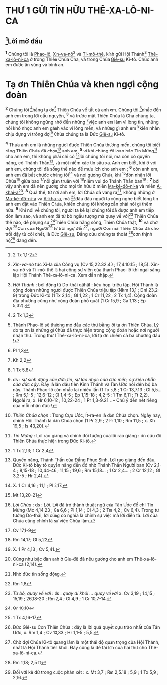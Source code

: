 # THƯ 1 GỬI TÍN HỮU THÊ-XA-LÔ-NI-CA

## [^1@-6ce97832-045f-4878-9cbe-3d7799ba461d]Lời mở đầu
<sup><b>1</b></sup> Chúng tôi là [Phao-lô](), [Xin-va-nô]()[^1-6ce97832-045f-4878-9cbe-3d7799ba461d] và [Ti-mô-thê](), kính gửi Hội Thánh[^2-6ce97832-045f-4878-9cbe-3d7799ba461d] [Thê-xa-lô-ni-ca]() ở trong Thiên Chúa Cha, và trong Chúa [Giê-su]() Ki-tô. Chúc anh em được ân sủng và bình an.

# Tạ ơn Thiên Chúa và khen ngợi cộng đoàn
<sup><b>2</b></sup> Chúng tôi [^2@-6ce97832-045f-4878-9cbe-3d7799ba461d]hằng tạ ơn[^3-6ce97832-045f-4878-9cbe-3d7799ba461d] Thiên Chúa về tất cả anh em. Chúng tôi [^3@-6ce97832-045f-4878-9cbe-3d7799ba461d]nhắc đến anh em trong lời cầu nguyện, <sup><b>3</b></sup> và trước mặt Thiên Chúa là Cha chúng ta, chúng tôi không ngừng nhớ đến những [^4@-6ce97832-045f-4878-9cbe-3d7799ba461d]việc anh em làm vì lòng tin, những nỗi khó nhọc anh em gánh vác vì lòng mến, và những gì anh em [^5@-6ce97832-045f-4878-9cbe-3d7799ba461d]kiên nhẫn chịu đựng vì trông đợi[^4-6ce97832-045f-4878-9cbe-3d7799ba461d] Chúa chúng ta là Đức [Giê-su]() Ki-tô.

<sup><b>4</b></sup> Thưa anh em là những người được Thiên Chúa thương mến, chúng tôi biết rằng Thiên Chúa đã chọn[^5-6ce97832-045f-4878-9cbe-3d7799ba461d] anh em, <sup><b>5</b></sup> vì khi chúng tôi loan báo Tin Mừng[^6-6ce97832-045f-4878-9cbe-3d7799ba461d] cho anh em, thì không phải chỉ có [^6@-6ce97832-045f-4878-9cbe-3d7799ba461d]lời chúng tôi nói, mà còn có quyền năng, có Thánh Thần[^7-6ce97832-045f-4878-9cbe-3d7799ba461d], và một niềm xác tín sâu xa. Anh em biết, khi ở với anh em, chúng tôi đã sống thế nào để mưu ích cho anh em ; <sup><b>6</b></sup> còn anh em, anh em đã bắt chước chúng tôi[^8-6ce97832-045f-4878-9cbe-3d7799ba461d] và noi gương Chúa, khi [^7@-6ce97832-045f-4878-9cbe-3d7799ba461d]đón nhận lời Chúa[^9-6ce97832-045f-4878-9cbe-3d7799ba461d] giữa bao [^8@-6ce97832-045f-4878-9cbe-3d7799ba461d]nỗi gian truân với [^9@-6ce97832-045f-4878-9cbe-3d7799ba461d]niềm vui do Thánh Thần ban[^10-6ce97832-045f-4878-9cbe-3d7799ba461d] : <sup><b>7</b></sup> bởi vậy anh em đã nên gương cho mọi tín hữu ở miền [Ma-kê-đô-ni-a]() và miền [A-khai-a]()[^11-6ce97832-045f-4878-9cbe-3d7799ba461d]. <sup><b>8</b></sup> Quả thế, từ nơi anh em, lời Chúa đã vang ra[^12-6ce97832-045f-4878-9cbe-3d7799ba461d], không những ở [Ma-kê-đô-ni-a]() và [A-khai-a](), mà [^10@-6ce97832-045f-4878-9cbe-3d7799ba461d]đâu đâu người ta cũng nghe biết lòng tin anh em đặt vào Thiên Chúa, khiến chúng tôi không cần phải nói gì thêm nữa. <sup><b>9</b></sup> Khi nói về chúng tôi, người ta kể lại chúng tôi đã được anh em tiếp đón làm sao, và anh em đã từ bỏ ngẫu tượng mà quay về với[^13-6ce97832-045f-4878-9cbe-3d7799ba461d] Thiên Chúa thế nào, để phụng sự [^11@-6ce97832-045f-4878-9cbe-3d7799ba461d]Thiên Chúa hằng sống, Thiên Chúa thật, <sup><b>10</b></sup> và chờ đợi [^12@-6ce97832-045f-4878-9cbe-3d7799ba461d]Con của Người[^14-6ce97832-045f-4878-9cbe-3d7799ba461d] từ trời ngự đến[^15-6ce97832-045f-4878-9cbe-3d7799ba461d], người Con mà Thiên Chúa đã cho trỗi dậy từ cõi chết, là Đức [Giê-su](), Đấng cứu chúng ta thoát [^13@-6ce97832-045f-4878-9cbe-3d7799ba461d]cơn thịnh nộ[^16-6ce97832-045f-4878-9cbe-3d7799ba461d] đang đến.

[^1-6ce97832-045f-4878-9cbe-3d7799ba461d]: *Xin-va-nô* tức Xi-la của Công vụ (Cv 15,22.32.40 ; 17,4.10.15 ; 18,5). Xin-va-nô và Ti-mô-thê là hai cộng sự viên của thánh Phao-lô khi ngài sáng lập Hội Thánh Thê-xa-lô-ni-ca. Xem dẫn nhập.
[^2-6ce97832-045f-4878-9cbe-3d7799ba461d]: *Hội Thánh* : bởi động từ Do-thái qähäl : kêu họp, triệu tập. Hội Thánh là cộng đoàn những người được Thiên Chúa triệu tập (Nkm 13,1 ; Đnl 23,2-9) trong Đức Ki-tô (1 Tx 2,14 ; Gl 1,22 ; 1 Cr 11,22 ; 2 Tx 1,4). Cộng đoàn địa phương cũng như cộng đoàn phổ quát (1 Cr 15,9 ; Ga 1,13 ; Ep 5,32).
[^3-6ce97832-045f-4878-9cbe-3d7799ba461d]: Thánh Phao-lô sẽ thường mở đầu các thư bằng lời tạ ơn Thiên Chúa. Lý do tạ ơn là những gì Chúa đã thực hiện trong cộng đoàn hoặc nơi người nhận thư. Trong thư l Thê-xa-lô-ni-ca, lời tạ ơn chiếm cả ba chương đầu !
[^4-6ce97832-045f-4878-9cbe-3d7799ba461d]: ds : *sự sinh động của đức tin, sự lao nhọc của đức mến, sự kiên nhẫn của đức cậy*. Đây là lần đầu tiên Kinh Thánh và Tân Ước nói đến bộ ba này. Thánh Phao-lô còn nhắc lại nhiều lần (1 Tx 5,8 ; 1 Cr 13,7.13 ; Gl 5,5... ; Rm 5,1-5 ; 12,6-12 ; Cl 1,4-5 ; Ep 1,15-18 ; 4,2-5 ; 1 Tm 6,11 ; Tt 2,2). Ngoài ra, x. Hr 6,10-12 ; 10,22-24 ; 1 Pr 1,3-9.21... – Chú ý đến nét riêng của mỗi nhân đức !
[^5-6ce97832-045f-4878-9cbe-3d7799ba461d]: *Thiên Chúa chọn* : Trong Cựu Ước, Ít-ra-en là dân Chúa chọn. Ngày nay, chính Hội Thánh là dân Chúa chọn (1 Pr 2,9 ; 2 Pr 1,10 ; Rm 11,5 ; x. Xh 19,5 ; Is 43,20).
[^6-6ce97832-045f-4878-9cbe-3d7799ba461d]: *Tin Mừng* : Lời rao giảng và chính đối tượng của lời rao giảng : ơn cứu độ Thiên Chúa thực hiện trong Đức Ki-tô.
[^7-6ce97832-045f-4878-9cbe-3d7799ba461d]: Quyền năng, Thánh Thần của Đấng Phục Sinh. Lời rao giảng đến đâu, Đức Ki-tô bày tỏ quyền năng đến đó nhờ Thánh Thần Người ban (Cv 2,1-4 ; 8,15-18 ; 10,44-46 ; 11,15 ; 19,6 ; Rm 15,18... ; 1 Cr 2,4... ; 2 Cr 12,12 ; Gl 3,2-5 ; Hr 2,4).
[^8-6ce97832-045f-4878-9cbe-3d7799ba461d]: X. 1 Cr 4,16 ; 11,1 ; Pl 3,17.
[^9-6ce97832-045f-4878-9cbe-3d7799ba461d]: *Lời Chúa* : ds : *Lời*. Lời đã trở thành thuật ngữ của Tân Ước để chỉ Tin Mừng (Mc 4,14.23 ; Ga 6,6 ; Pl 1,14 ; Cl 4,3 ; 2 Tm 4,2 ; Cv 6,4). Trong tư tưởng Do-thái, lời cũng có nghĩa là chính sự việc mà lời diễn tả. Lời của Chúa cũng chính là sự việc Chúa làm.
[^10-6ce97832-045f-4878-9cbe-3d7799ba461d]: X. 1 Pr 4,13 ; Cv 5,41.
[^11-6ce97832-045f-4878-9cbe-3d7799ba461d]: Cũng như bậc đàn anh ở Giu-đê đã nêu gương cho anh em Thê-xa-lô-ni-ca (2,14).
[^12-6ce97832-045f-4878-9cbe-3d7799ba461d]: Nhờ đức tin sống động.
[^13-6ce97832-045f-4878-9cbe-3d7799ba461d]: *Từ bỏ, quay về với* : ds : *quay đi khỏi ... quay về với* x. Cv 3,19 ; 14,15 ; 15,19 ; 26,18-20 ; Rm 2,4 ; Gl 4,9 ; 1 Cr 10,7-14.
[^14-6ce97832-045f-4878-9cbe-3d7799ba461d]: Đức Giê-su Con Thiên Chúa : đây là lời quả quyết cựu trào nhất của Tân Ước, x. Rm 1,4 ; Cv 13,33 ; Hr 1,1-5 ; 5,5.
[^15-6ce97832-045f-4878-9cbe-3d7799ba461d]: Chờ đợi Chúa Ki-tô quang lâm là một thái độ quan trọng của Hội Thánh, nhất là Hội Thánh tiên khởi. Đây cũng là đề tài lớn của hai thư cho Thê-xa-lô-ni-ca.
[^16-6ce97832-045f-4878-9cbe-3d7799ba461d]: Đối với kẻ dữ trong cuộc phán xét : x. Mt 3,7 ; Rm 2,5.18 ; 5,9 ; 1 Tx 5,9 ; 2,16.
[^1@-6ce97832-045f-4878-9cbe-3d7799ba461d]: 2 Tx 1,1-2
[^2@-6ce97832-045f-4878-9cbe-3d7799ba461d]: 2 Tx 1,3
[^3@-6ce97832-045f-4878-9cbe-3d7799ba461d]: Pl 1,3
[^4@-6ce97832-045f-4878-9cbe-3d7799ba461d]: Kh 2,2
[^5@-6ce97832-045f-4878-9cbe-3d7799ba461d]: 1 Tx 5,8
[^6@-6ce97832-045f-4878-9cbe-3d7799ba461d]: 1 Tx 2,13; 1 Cr 2,4
[^7@-6ce97832-045f-4878-9cbe-3d7799ba461d]: Mt 13,20-21
[^8@-6ce97832-045f-4878-9cbe-3d7799ba461d]: Cv 17,1-9
[^9@-6ce97832-045f-4878-9cbe-3d7799ba461d]: Rm 14,17; Gl 5,22
[^10@-6ce97832-045f-4878-9cbe-3d7799ba461d]: Rm 1,8
[^11@-6ce97832-045f-4878-9cbe-3d7799ba461d]: Gr 10,10
[^12@-6ce97832-045f-4878-9cbe-3d7799ba461d]: 1 Tx 4,16-17
[^13@-6ce97832-045f-4878-9cbe-3d7799ba461d]: Rm 1,18; 2,5 tt